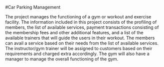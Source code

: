 #Car Parking Management

The project manages the functioning of a gym or workout and exercise facility. The information included in this project consists of the profiling of members, the list of available services, payment transactions consisting of the membership fees and other additional features, and a list of the available trainers that will guide the users in their workout.
The members can avail a service based on their needs from the list of available services. The instructor/gym trainer will be assigned to customers based on their requirements and charged extra accordingly. The gym will also have a manager to manage the overall functioning of the gym.

